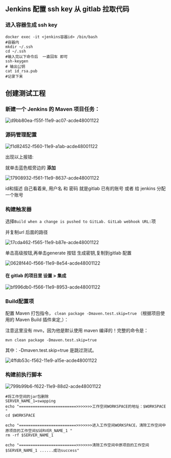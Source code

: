 ## Jenkins  配置 ssh key 从 gitlab 拉取代码

### 进入容器生成 ssh key

```shell
docker exec -it <jenkins容器id> /bin/bash
#容器内
mkdir ~/.ssh
cd ~/.ssh
#输入完以下命令后  一直回车 即可
ssh-keygen
# 输出公钥
cat id_rsa.pub
#记录下来
```



## 创建测试工程

### 新建一个 Jenkins 的 Maven 项目任务：

![d9bb80ea-f55f-11e9-ac07-acde48001122](https://i.loli.net/2019/10/23/Cr84XUtwobW7kuG.png )





### 源码管理配置

![f1d82452-f560-11e9-a1ab-acde48001122](https://i.loli.net/2019/10/23/YjlSi6OIQTqXcx8.png )

出现以上报错:

就单击蓝色框旁边的 **添加**

![17908932-f561-11e9-8637-acde48001122](https://i.loli.net/2019/10/23/Nn8ChpRTxXSwqv1.png )

id和描述 自己看着来,   用户名 和 密码 就是gitlab 已有的账号  或者 给 jenkins 分配一个账号

###  构建触发器

选择`Build when a change is pushed to GitLab. GitLab webhook URL:`项

并复制url 后面的路径

![17cda462-f565-11e9-b87e-acde48001122](https://i.loli.net/2019/10/23/JE4mtIgYOHxqCur.png )

单击高级按钮,再单击generate 按钮 生成密钥,复制到gitlab 配置

![0628f440-f566-11e9-8e54-acde48001122](https://i.loli.net/2019/10/23/K1qFAsbmHdZcIJB.png )



#### 在 gitlab 的项目里 设置 > 集成

![bf996db0-f566-11e9-8953-acde48001122](https://i.loli.net/2019/10/23/EnzsD3MPQlNYqWp.png )



### Build配置项

配置 Maven 打包指令， `clean package -Dmaven.test.skip=true` （根据项目使用的 Maven Build 插件来定,）：

注意这里没有 mvn，因为他是默认使用 maven 编译的！完整的命令是：

```shell
mvn clean package -Dmaven.test.skip=true
```

其中：-Dmaven.test.skip=true 是跳过测试。



![4ffdb53c-f562-11e9-a15e-acde48001122](https://i.loli.net/2019/10/23/4UbXdu9TaelHcqZ.png )



### 构建前执行脚本



![799b99b6-f622-11e9-88d2-acde48001122](https://i.loli.net/2019/10/24/V6n9rIuzKlwJeGH.png )

```shell
#将工作空间的jar包删除
SERVER_NAME_1=swapping
echo "=========================>>>>>>>工作空间WORKSPACE的地址：$WORKSPACE "
cd $WORKSPACE

echo "=========================>>>>>>>进入工作空间WORKSPACE，清除工作空间中原项目的工作空间$SERVER_NAME_1 "
rm -rf $SERVER_NAME_1

echo "=========================>>>>>>>清除工作空间中原项目的工作空间$SERVER_NAME_1 ......成功success"
```

